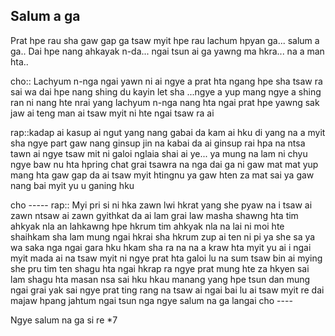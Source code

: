 ## Salum a ga

 Prat hpe rau sha gaw gap ga tsaw myit hpe rau lachum hpyan ga...
 salum a ga..
 Dai hpe nang ahkayak n-da... ngai tsun ai ga yawng ma hkra... na a man
 hta..

cho:: Lachyum n-nga ngai yawn  ni ai ngye a prat hta ngang hpe sha
      tsaw ra sai wa dai hpe nang shing du kayin let sha ...ngye a yup 
      mang ngye a shing ran ni nang hte nrai yang lachyum n-nga 
      nang hta ngai  prat hpe yawng sak jaw ai teng man ai 
      tsaw myit ni hte ngai tsaw ra ai

rap::kadap ai kasup ai ngut yang nang gabai da kam ai hku di yang na a myit sha
     ngye part gaw nang ginsup jin na kabai da ai ginsup rai hpa na ntsa 
     tawn ai ngye tsaw mit ni galoi nglaia shai ai ye... ya mung na lam 
     ni chyu ngye baw nu hta hpring chat grai tsawra na nga dai ga ni gaw 
     mat mat yup mang hta gaw gap da ai tsaw myit htingnu ya gaw hten za mat sai
     ya gaw nang bai myit yu u ganing hku

 cho -----
 rap:: Myi pri si ni hka zawn lwi hkrat yang she pyaw na i tsaw ai zawn ntsaw ai
       zawn gyithkat da ai lam grai law masha shawng hta  tim ahkyak nla an 
       lahkawng hpe hkrum tim ahkyak nla na lai ni moi hte shaihkam sha lam mung 
       ngai hkrai sha hkrum zup ai ten ni pi ya she sa ya wa saka nga ngai gara 
       hku hkam sha ra na na a kraw hta myit yu ai i ngai myit mada ai na tsaw 
       myit ni ngye prat hta galoi lu na sum tsaw bin ai mying she pru tim ten 
       shagu hta ngai hkrap ra ngye prat mung hte za hkyen sai lam shagu hta 
       masan nsa sai hku  hkau manang yang hpe tsun dan mung ngai grai yak sai 
       ngye prat ting rang na tsaw ai ngai bai lu ai tsaw myit re dai majaw 
       hpang jahtum ngai tsun nga ngye salum na ga langai 
   cho ----

   Ngye salum na ga si re *7